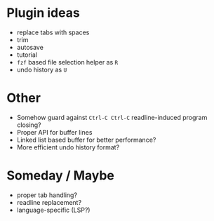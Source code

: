 # Plugin ideas

- replace tabs with spaces
- trim
- autosave
- tutorial
- `fzf` based file selection helper as `R`
- undo history as `U`

# Other

- Somehow guard against `Ctrl-C Ctrl-C` readline-induced program closing?
- Proper API for buffer lines
- Linked list based buffer for better performance?
- More efficient undo history format?

# Someday / Maybe

- proper tab handling?
- readline replacement?
- language-specific (LSP?)
